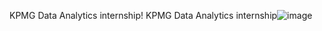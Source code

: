 KPMG Data Analytics internship!
KPMG Data Analytics internship![image](https://user-images.githubusercontent.com/22996958/226442626-148b1cd7-e92d-4308-bb3a-0eec707dff5c.png)


